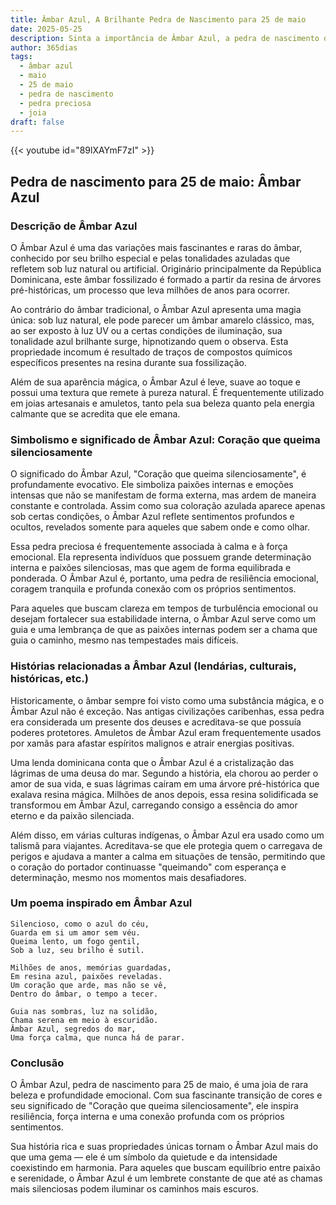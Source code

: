 ```yaml
---
title: Âmbar Azul, A Brilhante Pedra de Nascimento para 25 de maio
date: 2025-05-25
description: Sinta a importância de Âmbar Azul, a pedra de nascimento de 25 de maio que simboliza Coração que queima silenciosamente. Deixe que sua beleza e significado iluminem seu dia.
author: 365dias
tags:
  - âmbar azul
  - maio
  - 25 de maio
  - pedra de nascimento
  - pedra preciosa
  - joia
draft: false
---
```


{{< youtube id="89lXAYmF7zI" >}}

## Pedra de nascimento para 25 de maio: Âmbar Azul

### Descrição de Âmbar Azul

O Âmbar Azul é uma das variações mais fascinantes e raras do âmbar, conhecido por seu brilho especial e pelas tonalidades azuladas que refletem sob luz natural ou artificial. Originário principalmente da República Dominicana, este âmbar fossilizado é formado a partir da resina de árvores pré-históricas, um processo que leva milhões de anos para ocorrer.

Ao contrário do âmbar tradicional, o Âmbar Azul apresenta uma magia única: sob luz natural, ele pode parecer um âmbar amarelo clássico, mas, ao ser exposto à luz UV ou a certas condições de iluminação, sua tonalidade azul brilhante surge, hipnotizando quem o observa. Esta propriedade incomum é resultado de traços de compostos químicos específicos presentes na resina durante sua fossilização.

Além de sua aparência mágica, o Âmbar Azul é leve, suave ao toque e possui uma textura que remete à pureza natural. É frequentemente utilizado em joias artesanais e amuletos, tanto pela sua beleza quanto pela energia calmante que se acredita que ele emana.

### Simbolismo e significado de Âmbar Azul: Coração que queima silenciosamente

O significado do Âmbar Azul, "Coração que queima silenciosamente", é profundamente evocativo. Ele simboliza paixões internas e emoções intensas que não se manifestam de forma externa, mas ardem de maneira constante e controlada. Assim como sua coloração azulada aparece apenas sob certas condições, o Âmbar Azul reflete sentimentos profundos e ocultos, revelados somente para aqueles que sabem onde e como olhar.

Essa pedra preciosa é frequentemente associada à calma e à força emocional. Ela representa indivíduos que possuem grande determinação interna e paixões silenciosas, mas que agem de forma equilibrada e ponderada. O Âmbar Azul é, portanto, uma pedra de resiliência emocional, coragem tranquila e profunda conexão com os próprios sentimentos.

Para aqueles que buscam clareza em tempos de turbulência emocional ou desejam fortalecer sua estabilidade interna, o Âmbar Azul serve como um guia e uma lembrança de que as paixões internas podem ser a chama que guia o caminho, mesmo nas tempestades mais difíceis.

### Histórias relacionadas a Âmbar Azul (lendárias, culturais, históricas, etc.)

Historicamente, o âmbar sempre foi visto como uma substância mágica, e o Âmbar Azul não é exceção. Nas antigas civilizações caribenhas, essa pedra era considerada um presente dos deuses e acreditava-se que possuía poderes protetores. Amuletos de Âmbar Azul eram frequentemente usados por xamãs para afastar espíritos malignos e atrair energias positivas.

Uma lenda dominicana conta que o Âmbar Azul é a cristalização das lágrimas de uma deusa do mar. Segundo a história, ela chorou ao perder o amor de sua vida, e suas lágrimas caíram em uma árvore pré-histórica que exalava resina mágica. Milhões de anos depois, essa resina solidificada se transformou em Âmbar Azul, carregando consigo a essência do amor eterno e da paixão silenciada.

Além disso, em várias culturas indígenas, o Âmbar Azul era usado como um talismã para viajantes. Acreditava-se que ele protegia quem o carregava de perigos e ajudava a manter a calma em situações de tensão, permitindo que o coração do portador continuasse "queimando" com esperança e determinação, mesmo nos momentos mais desafiadores.

### Um poema inspirado em Âmbar Azul

```
Silencioso, como o azul do céu,  
Guarda em si um amor sem véu.  
Queima lento, um fogo gentil,  
Sob a luz, seu brilho é sutil.  

Milhões de anos, memórias guardadas,  
Em resina azul, paixões reveladas.  
Um coração que arde, mas não se vê,  
Dentro do âmbar, o tempo a tecer.  

Guia nas sombras, luz na solidão,  
Chama serena em meio à escuridão.  
Âmbar Azul, segredos do mar,  
Uma força calma, que nunca há de parar.  
```

### Conclusão

O Âmbar Azul, pedra de nascimento para 25 de maio, é uma joia de rara beleza e profundidade emocional. Com sua fascinante transição de cores e seu significado de "Coração que queima silenciosamente", ele inspira resiliência, força interna e uma conexão profunda com os próprios sentimentos.

Sua história rica e suas propriedades únicas tornam o Âmbar Azul mais do que uma gema — ele é um símbolo da quietude e da intensidade coexistindo em harmonia. Para aqueles que buscam equilíbrio entre paixão e serenidade, o Âmbar Azul é um lembrete constante de que até as chamas mais silenciosas podem iluminar os caminhos mais escuros.